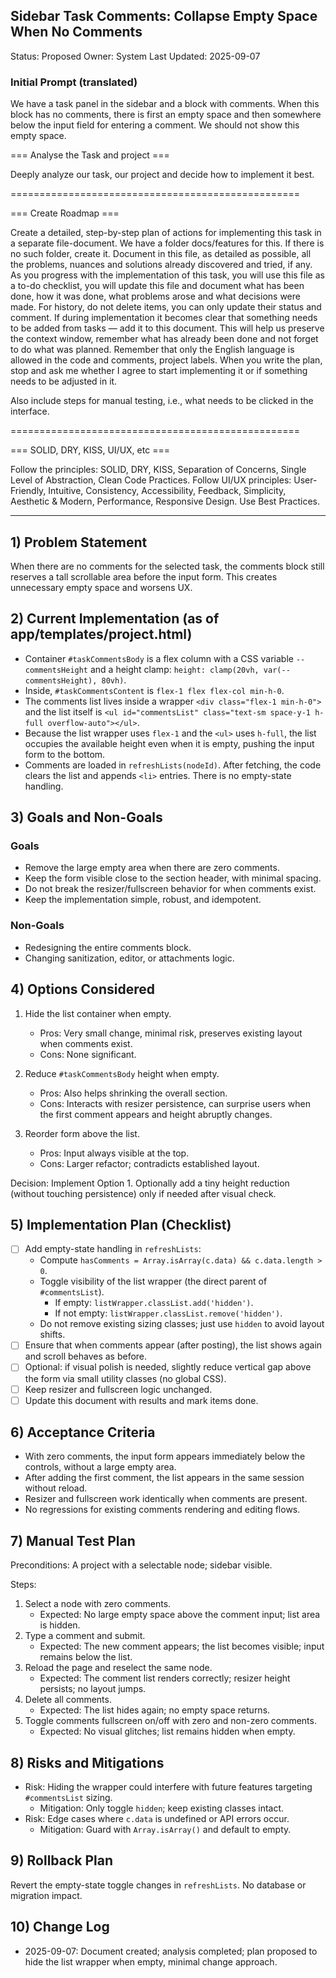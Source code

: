 ## Sidebar Task Comments: Collapse Empty Space When No Comments

Status: Proposed
Owner: System
Last Updated: 2025-09-07

### Initial Prompt (translated)

We have a task panel in the sidebar and a block with comments. When this block has no comments, there is first an empty space and then somewhere below the input field for entering a comment. We should not show this empty space.

=== Analyse the Task and project ===

Deeply analyze our task, our project and decide how to implement it best.

==================================================

=== Create Roadmap ===

Create a detailed, step-by-step plan of actions for implementing this task in a separate file-document. We have a folder docs/features for this. If there is no such folder, create it. Document in this file, as detailed as possible, all the problems, nuances and solutions already discovered and tried, if any. As you progress with the implementation of this task, you will use this file as a to-do checklist, you will update this file and document what has been done, how it was done, what problems arose and what decisions were made. For history, do not delete items, you can only update their status and comment. If during implementation it becomes clear that something needs to be added from tasks — add it to this document. This will help us preserve the context window, remember what has already been done and not forget to do what was planned. Remember that only the English language is allowed in the code and comments, project labels. When you write the plan, stop and ask me whether I agree to start implementing it or if something needs to be adjusted in it.

Also include steps for manual testing, i.e., what needs to be clicked in the interface.

==================================================

=== SOLID, DRY, KISS, UI/UX, etc ===

Follow the principles: SOLID, DRY, KISS, Separation of Concerns, Single Level of Abstraction, Clean Code Practices.
Follow UI/UX principles: User-Friendly, Intuitive, Consistency, Accessibility, Feedback, Simplicity, Aesthetic & Modern, Performance, Responsive Design.
Use Best Practices.

---

## 1) Problem Statement

When there are no comments for the selected task, the comments block still reserves a tall scrollable area before the input form. This creates unnecessary empty space and worsens UX.

## 2) Current Implementation (as of app/templates/project.html)

- Container `#taskCommentsBody` is a flex column with a CSS variable `--commentsHeight` and a height clamp: `height: clamp(20vh, var(--commentsHeight), 80vh)`.
- Inside, `#taskCommentsContent` is `flex-1 flex flex-col min-h-0`.
- The comments list lives inside a wrapper `<div class="flex-1 min-h-0">` and the list itself is `<ul id="commentsList" class="text-sm space-y-1 h-full overflow-auto"></ul>`.
- Because the list wrapper uses `flex-1` and the `<ul>` uses `h-full`, the list occupies the available height even when it is empty, pushing the input form to the bottom.
- Comments are loaded in `refreshLists(nodeId)`. After fetching, the code clears the list and appends `<li>` entries. There is no empty-state handling.

## 3) Goals and Non-Goals

### Goals
- Remove the large empty area when there are zero comments.
- Keep the form visible close to the section header, with minimal spacing.
- Do not break the resizer/fullscreen behavior for when comments exist.
- Keep the implementation simple, robust, and idempotent.

### Non-Goals
- Redesigning the entire comments block.
- Changing sanitization, editor, or attachments logic.

## 4) Options Considered

1. Hide the list container when empty.
   - Pros: Very small change, minimal risk, preserves existing layout when comments exist.
   - Cons: None significant.

2. Reduce `#taskCommentsBody` height when empty.
   - Pros: Also helps shrinking the overall section.
   - Cons: Interacts with resizer persistence, can surprise users when the first comment appears and height abruptly changes.

3. Reorder form above the list.
   - Pros: Input always visible at the top.
   - Cons: Larger refactor; contradicts established layout.

Decision: Implement Option 1. Optionally add a tiny height reduction (without touching persistence) only if needed after visual check.

## 5) Implementation Plan (Checklist)

- [ ] Add empty-state handling in `refreshLists`:
  - Compute `hasComments = Array.isArray(c.data) && c.data.length > 0`.
  - Toggle visibility of the list wrapper (the direct parent of `#commentsList`).
    - If empty: `listWrapper.classList.add('hidden')`.
    - If not empty: `listWrapper.classList.remove('hidden')`.
  - Do not remove existing sizing classes; just use `hidden` to avoid layout shifts.
- [ ] Ensure that when comments appear (after posting), the list shows again and scroll behaves as before.
- [ ] Optional: if visual polish is needed, slightly reduce vertical gap above the form via small utility classes (no global CSS).
- [ ] Keep resizer and fullscreen logic unchanged.
- [ ] Update this document with results and mark items done.

## 6) Acceptance Criteria

- With zero comments, the input form appears immediately below the controls, without a large empty area.
- After adding the first comment, the list appears in the same session without reload.
- Resizer and fullscreen work identically when comments are present.
- No regressions for existing comments rendering and editing flows.

## 7) Manual Test Plan

Preconditions: A project with a selectable node; sidebar visible.

Steps:
1. Select a node with zero comments.
   - Expected: No large empty space above the comment input; list area is hidden.
2. Type a comment and submit.
   - Expected: The new comment appears; the list becomes visible; input remains below the list.
3. Reload the page and reselect the same node.
   - Expected: The comment list renders correctly; resizer height persists; no layout jumps.
4. Delete all comments.
   - Expected: The list hides again; no empty space returns.
5. Toggle comments fullscreen on/off with zero and non-zero comments.
   - Expected: No visual glitches; list remains hidden when empty.

## 8) Risks and Mitigations

- Risk: Hiding the wrapper could interfere with future features targeting `#commentsList` sizing.
  - Mitigation: Only toggle `hidden`; keep existing classes intact.
- Risk: Edge cases where `c.data` is undefined or API errors occur.
  - Mitigation: Guard with `Array.isArray()` and default to empty.

## 9) Rollback Plan

Revert the empty-state toggle changes in `refreshLists`. No database or migration impact.

## 10) Change Log

- 2025-09-07: Document created; analysis completed; plan proposed to hide the list wrapper when empty, minimal change approach.


